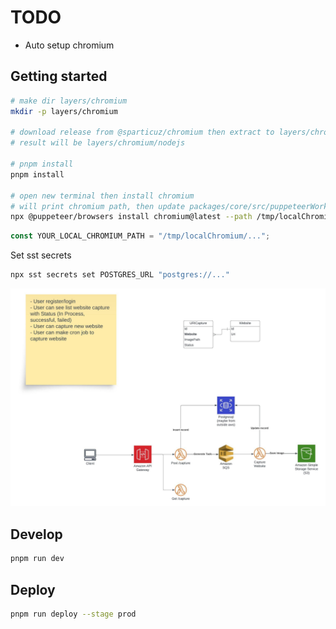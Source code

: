 # TODO

- Auto setup chromium

## Getting started

```bash
# make dir layers/chromium
mkdir -p layers/chromium

# download release from @sparticuz/chromium then extract to layers/chromium
# result will be layers/chromium/nodejs

# pnpm install
pnpm install

# open new terminal then install chromium
# will print chromium path, then update packages/core/src/puppeteerWorker.ts YOUR_LOCAL_CHROMIUM_PATH with it
npx @puppeteer/browsers install chromium@latest --path /tmp/localChromium
```

```typescript
const YOUR_LOCAL_CHROMIUM_PATH = "/tmp/localChromium/...";
```

Set sst secrets

```bash
npx sst secrets set POSTGRES_URL "postgres://..."
```

<!-- markdown insert image -->
![image](./solution-overview.jpeg)

## Develop

```bash
pnpm run dev
```

## Deploy

```bash
pnpm run deploy --stage prod
```